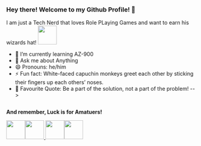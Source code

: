 ### Hey there! Welcome to my Github Profile! 👋
I am just a Tech Nerd that loves Role PLaying Games and want to earn his wizards hat! <img src="https://media-exp1.licdn.com/dms/image/C560BAQFfRx4CzkmrCQ/company-logo_200_200/0/1618154335935?e=1671062400&v=beta&t=t2gaqRE9nuEQp5ChDtC1yVvyoQsvtVWoumsbl0h7zVU" width="50" />

- 🌱 I’m currently learning AZ-900
- 💬 Ask me about Anything
- 😄 Pronouns: he/him
- ⚡ Fun fact: White-faced capuchin monkeys greet each other by sticking their fingers up each others’ noses.
- 🤘 Favourite Quote: Be a part of the solution, not a part of the problem!
-->
<p><img src="https://media2.giphy.com/media/3oriNPdeu2W1aelciY/giphy.gif" alt="" /></p>

<strong>And remember, Luck is for Amatuers!</strong></p>

<a href="mailto:dave.meloncelli@arkahna.io" target="_blank" rel="noopener noreferrer"><img src="https://cdn.shopify.com/s/files/1/0598/3063/2608/files/mail_480x480.png?v=1662974995" width="50" /><a href="https://github.com/Dave-Meloncelli"><img src="https://user-images.githubusercontent.com/110876707/189612435-2f0347c1-61c7-4da9-8f28-ca51da7fe378.png" width="50" /> <a href="https://www.linkedin.com/in/dave-meloncelli-39a78a1a4/"><img src="https://user-images.githubusercontent.com/110876707/189612505-d850fcc4-f5ea-456d-979a-00b7efde4a5d.png" width="50" /><a href="https://www.facebook.com/david.meloncelli/"><img src="https://www.freepnglogos.com/uploads/facebook-logo-png-3.png" width="50" />
